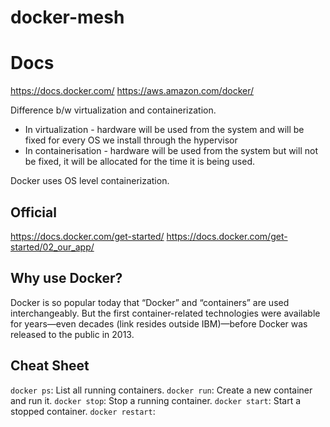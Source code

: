 # docker-mesh

# Docs
https://docs.docker.com/
https://aws.amazon.com/docker/


Difference b/w virtualization and containerization. 

- In virtualization - hardware will be used from the system and will be fixed for every OS we install through the hypervisor
- In containerisation - hardware will be used from the system but will not be fixed, it will be allocated for the time it is being used. 


Docker uses OS level containerization. 

## Official 
https://docs.docker.com/get-started/
https://docs.docker.com/get-started/02_our_app/

## Why use Docker?

Docker is so popular today that “Docker” and “containers” are used interchangeably. But the first container-related technologies were available for years—even decades (link resides outside IBM)—before Docker was released to the public in 2013. 



## Cheat Sheet 

`docker ps`: List all running containers.
`docker run`: Create a new container and run it.
`docker stop`: Stop a running container.
`docker start`: Start a stopped container.
`docker restart`: 
